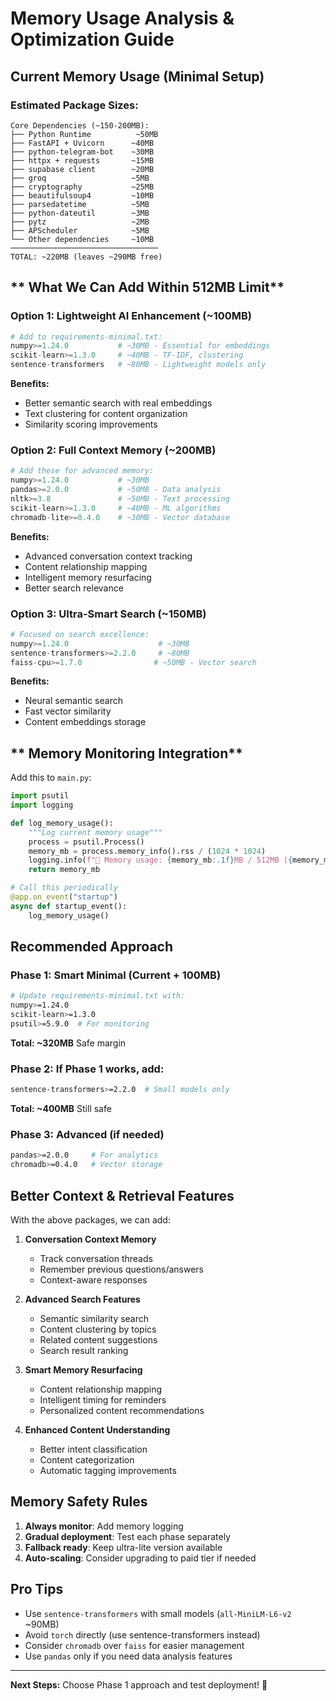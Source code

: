 # **Memory Usage Analysis & Optimization Guide**

## **Current Memory Usage (Minimal Setup)**

### **Estimated Package Sizes:**
```
Core Dependencies (~150-200MB):
├── Python Runtime          ~50MB
├── FastAPI + Uvicorn      ~40MB  
├── python-telegram-bot    ~30MB
├── httpx + requests       ~15MB
├── supabase client        ~20MB
├── groq                   ~5MB
├── cryptography           ~25MB
├── beautifulsoup4         ~10MB
├── parsedatetime          ~5MB
├── python-dateutil        ~3MB
├── pytz                   ~2MB
├── APScheduler            ~5MB
└── Other dependencies     ~10MB
─────────────────────────────────
TOTAL: ~220MB (leaves ~290MB free)
```

## ** What We Can Add Within 512MB Limit**

### **Option 1: Lightweight AI Enhancement (~100MB)**
```python
# Add to requirements-minimal.txt:
numpy>=1.24.0           # ~30MB - Essential for embeddings
scikit-learn>=1.3.0     # ~40MB - TF-IDF, clustering
sentence-transformers   # ~80MB - Lightweight models only
```

**Benefits:**
- Better semantic search with real embeddings
- Text clustering for content organization
- Similarity scoring improvements

### **Option 2: Full Context Memory (~200MB)**
```python
# Add these for advanced memory:
numpy>=1.24.0           # ~30MB
pandas>=2.0.0           # ~50MB - Data analysis
nltk>=3.8               # ~50MB - Text processing  
scikit-learn>=1.3.0     # ~40MB - ML algorithms
chromadb-lite>=0.4.0    # ~30MB - Vector database
```

**Benefits:**
- Advanced conversation context tracking
- Content relationship mapping
- Intelligent memory resurfacing
- Better search relevance

### **Option 3: Ultra-Smart Search (~150MB)**
```python
# Focused on search excellence:
numpy>=1.24.0                    # ~30MB
sentence-transformers>=2.2.0     # ~80MB
faiss-cpu>=1.7.0                # ~50MB - Vector search
```

**Benefits:**
- Neural semantic search
- Fast vector similarity
- Content embeddings storage

## ** Memory Monitoring Integration**

Add this to `main.py`:

```python
import psutil
import logging

def log_memory_usage():
    """Log current memory usage"""
    process = psutil.Process()
    memory_mb = process.memory_info().rss / (1024 * 1024)
    logging.info(f"💾 Memory usage: {memory_mb:.1f}MB / 512MB ({memory_mb/512*100:.1f}%)")
    return memory_mb

# Call this periodically
@app.on_event("startup")
async def startup_event():
    log_memory_usage()
```

## **Recommended Approach**

### **Phase 1: Smart Minimal (Current + 100MB)**
```bash
# Update requirements-minimal.txt with:
numpy>=1.24.0
scikit-learn>=1.3.0
psutil>=5.9.0  # For monitoring
```

**Total: ~320MB** Safe margin

### **Phase 2: If Phase 1 works, add:**
```bash
sentence-transformers>=2.2.0  # Small models only
```

**Total: ~400MB** Still safe

### **Phase 3: Advanced (if needed)**
```bash
pandas>=2.0.0     # For analytics
chromadb>=0.4.0   # Vector storage
```

## **Better Context & Retrieval Features**

With the above packages, we can add:

1. **Conversation Context Memory**
   - Track conversation threads
   - Remember previous questions/answers
   - Context-aware responses

2. **Advanced Search Features**
   - Semantic similarity search
   - Content clustering by topics
   - Related content suggestions
   - Search result ranking

3. **Smart Memory Resurfacing**
   - Content relationship mapping
   - Intelligent timing for reminders
   - Personalized content recommendations

4. **Enhanced Content Understanding**
   - Better intent classification
   - Content categorization
   - Automatic tagging improvements

## **Memory Safety Rules**

1. **Always monitor**: Add memory logging
2. **Gradual deployment**: Test each phase separately  
3. **Fallback ready**: Keep ultra-lite version available
4. **Auto-scaling**: Consider upgrading to paid tier if needed

## **Pro Tips**

- Use `sentence-transformers` with small models (`all-MiniLM-L6-v2` ~90MB)
- Avoid `torch` directly (use sentence-transformers instead)
- Consider `chromadb` over `faiss` for easier management
- Use `pandas` only if you need data analysis features

---

**Next Steps:** Choose Phase 1 approach and test deployment! 🚀
